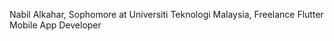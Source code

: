  Nabil Alkahar,
 Sophomore at Universiti Teknologi Malaysia,
 Freelance Flutter Mobile App Developer


